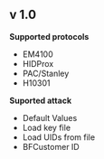 ## v 1.0

**Supported protocols**
- EM4100
- HIDProx
- PAC/Stanley
- H10301

**Suported attack**
- Default Values
- Load key file
- Load UIDs from file
- BFCustomer ID